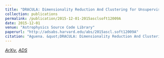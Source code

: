 ```yaml
---
title: "DRACULA: Dimensionality Reduction And Clustering for Unsupervised Learning in Astronomy"
collection: publications
permalink: /publication/2015-12-01-2015asclsoft12009A
date: 2015-12-01
venue: "Astrophysics Source Code Library"
paperurl: "http://adsabs.harvard.edu/abs/2015ascl.soft12009A"
citation: "Aguena. &quot;DRACULA: Dimensionality Reduction And Clustering for Unsupervised Learning in Astronomy.&quot; <i>Astrophysics Source Code Library</i>, :, Dec 2015"
---
```


[*ArXiv*](https://arxiv.org/abs/1512.009), [*ADS*](http://adsabs.harvard.edu/abs/2015ascl.soft12009A)
